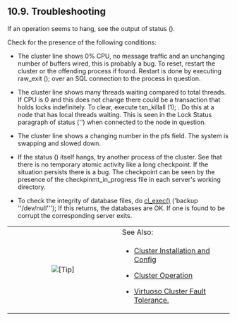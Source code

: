 <div>

<div>

<div>

<div>

## 10.9. Troubleshooting

</div>

</div>

</div>

If an operation seems to hang, see the output of status ().

Check for the presence of the following conditions:

<div>

- The cluster line shows 0% CPU, no message traffic and an unchanging
  number of buffers wired, this is probably a bug. To reset, restart the
  cluster or the offending process if found. Restart is done by
  executing raw_exit (); over an SQL connection to the process in
  question.

- The cluster line shows many threads waiting compared to total threads.
  If CPU is 0 and this does not change there could be a transaction that
  holds locks indefinitely. To clear, execute txn_killall (1); . Do this
  at a node that has local threads waiting. This is seen in the Lock
  Status paragraph of status ('') when connected to the node in
  question.

- The cluster line shows a changing number in the pfs field. The system
  is swapping and slowed down.

- If the status () itself hangs, try another process of the cluster. See
  that there is no temporary atomic activity like a long checkpoint. If
  the situation persists there is a bug. The checkpoint can be seen by
  the presence of the checkpinmt_in_progress file in each server's
  working directory.

- To check the integrity of database files, do
  <a href="fn_cl_exec.html" class="link" title="cl_exec">cl_exec()</a>
  ('backup ''/dev/null'''); If this returns, the databases are OK. If
  one is found to be corrupt the corresponding server exits.

</div>

<div>

<table data-border="0" data-summary="Tip: See Also:">
<colgroup>
<col style="width: 50%" />
<col style="width: 50%" />
</colgroup>
<tbody>
<tr class="odd">
<td rowspan="2" style="text-align: center;" data-valign="top"
width="25"><img src="images/tip.png" alt="[Tip]" /></td>
<td style="text-align: left;">See Also:</td>
</tr>
<tr class="even">
<td style="text-align: left;" data-valign="top"><div
class="itemizedlist">
<ul>
<li><p><a href="clusterstcnf.html" class="link"
title="2.14. Cluster Installation and Configuration">Cluster
Installation and Config</a></p></li>
<li><p><a href="clusteroperation.html" class="link"
title="6.3. Virtuoso Cluster Operation">Cluster Operation</a></p></li>
<li><p><a href="fault.html" class="link"
title="6.4. Virtuoso Cluster Fault Tolerance">Virtuoso Cluster Fault
Tolerance.</a></p></li>
</ul>
</div></td>
</tr>
</tbody>
</table>

</div>

</div>
